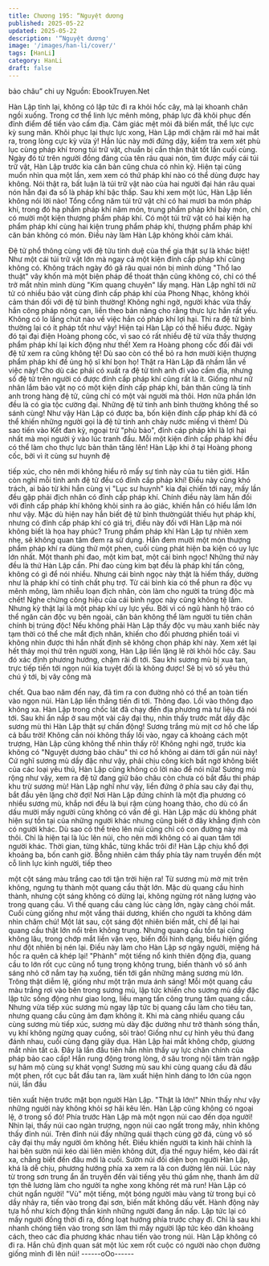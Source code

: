 ```yaml
---
title: Chương 195: “Nguyệt dương
published: 2025-05-22
updated: 2025-05-22
description: '“Nguyệt dương'
image: '/images/han-li/cover/'
tags: [HanLi]
category: HanLi
draft: false
---
```


bảo châu” chi uy
Nguồn: EbookTruyen.Net

Hàn Lập tỉnh lại, không có lập tức đi ra khỏi hốc cây, mà lại
khoanh chân ngồi xuống.
Trong cơ thể linh lực mênh mông, pháp lực đã khôi phục đến đỉnh
điểm để tiến vào cấm địa.
Cảm giác mệt mỏi đã biến mất, thể lực cực kỳ sung mãn.
Khôi phục lại thực lực xong, Hàn Lập mới chậm rãi mở hai mắt ra,
trong lòng cực kỳ vừa ý!
Hắn lúc này mới đứng dậy, kiểm tra xem xét phù lục cùng pháp
khí trong túi trữ vật, chuẩn bị cẩn thận thật tốt lần cuối cùng.
Ngày đó từ trên người đồng đảng của tên râu quai nón, tìm được
mấy cái túi trữ vật, Hàn Lập trước kia căn bản cũng chưa có nhìn
kỹ. Hiện tại cũng muốn nhìn qua một lần, xem xem có thứ pháp
khí nào có thể dùng được hay không.
Nói thật ra, bất luận là túi trữ vật nào của hai người đại hán râu
quai nón hẳn đại đa số là pháp khí bậc thấp. Sau khi xem một lúc,
Hàn Lập liền không nói lời nào!
Tổng cổng năm túi trữ vật chỉ có hai mươi ba món pháp khí, trong
đó hạ phẩm pháp khí năm món, trung phẩm pháp khí bảy món,
chỉ có mười một kiện thượng phẩm pháp khí.
Có một túi trữ vật có hai kiện hạ phẩm pháp khí cùng hai kiện
trung phẩm pháp khí, thượng phẩm pháp khí căn bản không có
món. Điều này làm Hàn Lập không khỏi cảm khái.

Đệ tử phổ thông cùng với đệ tửu tinh duệ của thế gia thật sự là
khác biệt!
Như một cái túi trữ vật lớn mà ngay cả một kiện đính cấp pháp
khí cũng không có. Không trách ngày đó gã râu quai nón bị mình
dùng "Thổ lao thuật" vây khốn mà một biện pháp để thoát thân
cũng không có, chỉ có thể trở mắt nhìn mình dùng "Kim quang
chuyên" lấy mạng.
Hàn Lập nghĩ tới nữ tử có nhiều bảo vật cùng đỉnh cấp pháp khí
của Phong Nhạc, không khỏi cảm thán đối với đệ tử bình thường!
Không nghi ngờ, người khác vừa thấy hắn công pháp nông cạn,
liền theo bản năng cho rằng thực lực hắn rất yếu. Không có lo
lắng chút nào về việc hắn có pháp khí lợi hại. Thì ra đệ tử bình
thường lại có ít pháp tốt như vậy!
Hiện tại Hàn Lập có thể hiểu được. Ngày đó tại đại điện Hoàng
phong cốc, vì sao có rất nhiều đệ tử vừa thấy thượng phẩm pháp
khí lại kích động như thế! Xem ra Hoàng phong cốc đối đãi với đệ
tử xem ra cũng không tệ! Dù sao còn có thể bỏ ra hơn mười kiện
thượng phẩm pháp khí để ủng hộ sĩ khí bọn họ!
Thật ra Hàn Lập đã nhầm lẫn về việc này! Cho dù các phái có
xuất ra đệ tử tinh anh đi vào cấm địa, nhưng số đệ tử trên người
có được đính cấp pháp khí cũng rất là ít.
Giống như nữ nhân lắm bảo vật nọ có một kiện đính cấp pháp
khí, bản thân cũng là tinh anh trong hàng đệ tử, cũng chỉ có một
vài người mà thôi. Hơn nữa phần lớn đều là có gia tộc cường đại.
Những đệ tử tinh anh bình thường không thể so sánh cùng!
Như vậy Hàn Lập có được ba, bốn kiện đính cấp pháp khí đã có
thể khiến những người gọi là đệ tử tinh anh chảy nước miếng vì
thèm! Dù sao tiến vào Kết đan kỳ, ngoại trừ "phù bảo", đỉnh cáp
pháp khí là lợi hại nhất mà mọi người ỷ vào lúc tranh đấu. Mỗi
một kiện đính cấp pháp khí đều có thể làm cho thực lực bản thân
tăng lên!
Hàn Lập khi ở tại Hoàng phong cốc, bởi vì ít cùng sư huynh đệ

tiếp xúc, cho nên mới không hiểu rõ mấy sự tình này của tu tiên
giới. Hắn còn nghĩ mỗi tinh anh đệ tử đều có đỉnh cấp pháp khí!
Điều này cũng khó trách, ai bảo từ khi hắn cùng vị "Lục sư huynh"
kia đại chiến tới nay, mấy lần đều gặp phải địch nhân có đỉnh cấp
pháp khí. Chính điều này làm hắn đối với đỉnh cấp pháp khí
không khỏi sinh ra ảo giác, khiến hắn có hiểu lầm lớn như vậy.
Mặc dù hiện nay hắn biết đệ tử bình thườngúât thiếu hụt pháp
khí, nhưng có đỉnh cấp pháp khí có giá trị, điều này đối với Hàn
Lập mà nói không biết là họa hay phúc?
Trung phẩm pháp khí Hàn Lập tự nhiên xem nhẹ, sẽ không quan
tâm đem ra sử dụng. Hắn đem mười một món thượng phẩm pháp
khí ra dùng thử một phen, cuối cùng phát hiện ba kiện có uy lực
lớn nhất.
Một thanh phi đao, một kim bạt, một cái bình ngọc! Những thứ
này đều là thứ Hàn Lập cần.
Phi đao cùng kim bạt đều là pháp khí tấn công, không có gì để nói
nhiều. Nhưng cái bình ngọc này thật là hiếm thấy, dường như là
pháp khí có tính chất phụ trợ.
Từ cái bình kia có thể phun ra độc vụ mênh mông, làm nhiễu loạn
địch nhân, còn làm cho người ta trúng độc mà chết! Nghe chừng
công hiệu của cái bình ngọc này cũng không tệ lắm. Nhưng kỳ
thật lại là một pháp khí uy lực yếu. Bởi vì có ngũ hành hộ tráo có
thể ngăn cản độc vụ bên ngoài, căn bản không thể làm người tu
tiên chân chính bị trúng độc!
Nếu không phải Hàn Lập thấy độc vụ màu xanh biếc này tạm thời
có thể che mắt địch nhân, khiến cho đối phương phiền toái vì
không nhìn được thì hắn nhất định sẽ không chọn pháp khí này.
Xem xét lại hết thảy mọi thứ trên người xong, Hàn Lập liền lặng lẽ
rời khỏi hốc cây. Sau đó xác định phương hướng, chậm rãi đi tới.
Sau khi sương mù bị xua tan, trực tiếp tiến tới ngọn núi kia tuyệt
đối là không được! Sẽ bị vô số yêu thú chú ý tới, bị vây công mà

chết. Qua bao năm đến nay, đã tìm ra con đường nhỏ có thể an
toàn tiến vào ngọn núi. Hàn Lập liền thẳng tiến đi tới.
Thông đạo.
Lối vào thông đạo không xa. Hàn Lập trong chốc lát đã chạy đến
địa phương mà tư liệu đã nói tới.
Sau khi ẩn nấp ở sau một vài cây đại thụ, nhìn thấy trước mắt dầy
đặc sương mù thì Hàn Lập thật sự chấn động!
Sương trắng mù mịt cơ hồ che lấp cả bầu trời! Không cần nói
không thấy lối vào, ngay cả khoảng cách một trượng, Hàn Lập
cũng không thể nhìn thấy rõ!
Không nghi ngờ, trước kia không có "Nguyệt dương bảo châu" thì
cơ hồ không ai dám tới gần núi này! Cứ nghĩ sương mù dầy đặc
như vậy, phải chịu công kích bất ngờ không biết của các loại yêu
thú, Hàn Lập cũng không có lời nào để nói nữa!
Sương mù rộng như vậy, xem ra đệ tử đang giữ bảo châu còn
chưa có bắt đầu thi pháp khu trừ sương mù!
Hàn Lập nghĩ như vậy, liền đứng ở phía sau cây đại thụ, bắt đầu
yên lặng chờ đợi!
Nơi Hàn Lập đứng chính là một địa phương có nhiều sương mù,
khắp nơi đều là bụi rậm cùng hoang thảo, cho dù có ẩn dấu mười
mấy người cũng không có vấn đề gì.
Hàn Lập mặc dù không phát hiện sự tồn tại của những người
khác nhưng cũng biết ở đây khẳng định còn có người khác. Dù
sao có thể trèo lên núi cũng chỉ có con đường này mà thôi. Chỉ là
hiện tại là lúc lên núi, cho nên mới không có ai quan tâm tới người
khác.
Thời gian, từng khắc, từng khắc trôi đi!
Hàn Lập chịu khổ đợi khoảng ba, bốn canh giờ. Bỗng nhiên cảm
thấy phía tây nam truyền đến một cỗ linh lực kinh người, tiếp theo

một cột sáng màu trắng cao tới tận trời hiện ra! Từ sương mù mờ
mịt trên không, ngưng tụ thành một quang cầu thật lớn.
Mặc dù quang cầu hình thành, nhưng cột sáng không có dừng lại,
không ngừng rót năng lượng vào trong quang cầu. Vì thế quang
cầu càng lúc càng lớn, ngày càng chói mắt. Cuối cùng giống như
một vầng thái dương, khiến cho người ta không dám nhìn chăm
chú!
Một lát sau, cột sáng đột nhiên biến mất, chỉ để lại hai quang cầu
thật lớn nổi trên không trung.
Nhưng quang cầu tồn tại cũng không lâu, trong chớp mắt liền vặn
vẹo, biến đổi hình dạng, biểu hiện giống như đột nhiên bị nén lại.
Điều này làm cho Hàn Lập sợ ngây người, miệng há hốc ra quên
cả khép lại!
"Phành" một tiếng nổ kinh thiên động địa, quang cầu to lớn rốt cục
cũng nổ tung trong không trung, biến thành vô số ánh sáng nhỏ
cỡ nắm tay hạ xuống, tiến tới gần những mảng sương mù lớn.
Trông thật diễm lệ, giống như một trận mưa ánh sáng!
Mỗi một quang cầu màu trắng rơi vào bên trong sương mù, lập
tức khiến cho sương mù dầy đặc lập tức sống động như giao
long, liều mạng tấn công trung tâm quang cầu. Nhưng vừa tiếp
xúc sương mù ngay lập tức bị quang cầu làm cho tiêu tan, nhưng
quang cầu cũng ảm đạm không ít.
Khi mà càng nhiều quang cầu cùng sương mù tiếp xúc, sương
mù dày đặc dường như trở thành sóng thần, vụ khí không ngừng
quay cuồng, sôi trào! Giống như cự hình yêu thú đang đánh nhau,
cuối cùng đang giãy dụa.
Hàn Lập hai mắt không chớp, giương mắt nhìn tất cả. Đây là lần
đầu tiên hắn nhìn thấy uy lực chân chính của pháp bảo cao cấp!
Hắn rung động trong lòng, ở sâu trong nội tâm tràn ngập sự hâm
mộ cùng sự khát vọng!
Sương mù sau khi cùng quang cầu đả đấu một phen, rốt cục bắt
đầu tan ra, làm xuất hiện hình dáng to lớn của ngọn núi, lần đầu

tiên xuất hiện trước mặt bọn người Hàn Lập.
"Thật là lớn!"
Nhìn thấy như vậy những người này không khỏi sợ hãi kêu lên.
Hàn Lập cũng không có ngoại lệ, ở trong số đó!
Phía trước Hàn Lập mà một ngọn núi cao đến dọa người!
Nhìn lại, thấy núi cao ngàn trượng, ngọn núi cao ngất trong mây,
nhìn không thấy đỉnh núi. Trên đỉnh núi đầy những quái thạch
cùng gờ đá, cùng vô số cây đại thụ mấy người ôm không hết.
Điều khiến người ta kinh hãi chính là hai bên sườn núi kéo dài
liên miên không dứt, địa thế nguy hiểm, kéo dài rất xa, chẳng biết
đến đâu mới là cuối.
Sườn núi đối diện bọn người Hàn Lập, khá là dễ chịu, phương
hướng phía xa xem ra là con đường lên núi.
Lúc này từ trong sơn trung ẩn ẩn truyền đến vài tiếng yêu thú
gầm nhẹ, thanh âm dữ tợn thê lương làm cho người ta nghe xong
không rét mà run!
Hàn Lập có chút ngẩn người!
"Vù" một tiếng, một bóng người màu vàng từ trong bụi cỏ dầy
nhảy ra, tiến vào trong đại sơn, biến mất không dấu vết.
Hành động này tựa hồ như kích động thần kinh những người
đang ẩn nấp. Lập tức lại có mấy người đồng thời đi ra, đồng loạt
hướng phía trước chạy đi. Chỉ là sau khi nhanh chóng tiến vào
trong sơn lâm thì mấy người lập tức kéo dãn khoảng cách, theo
các đia phương khác nhau tiến vào trong núi.
Hàn Lập không có đi ra. Hắn chủ định quan sát một lúc xem rốt
cuộc có người nào chọn đường giống mình đi lên núi!
------oOo------

